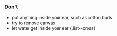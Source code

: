 ### Don’t

- put anything inside your ear, such as cotton buds
- try to remove earwax
- let water get inside your ear
{.list--cross}
